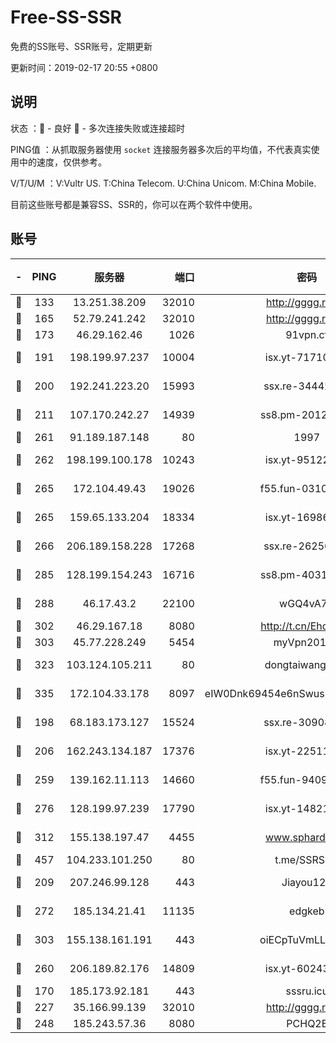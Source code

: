 # Free-SS-SSR

免费的SS账号、SSR账号，定期更新

更新时间：2019-02-17 20:55 +0800

## 说明

状态     ：🙂 - 良好 🙁 - 多次连接失败或连接超时

PING值   ：从抓取服务器使用 `socket` 连接服务器多次后的平均值，不代表真实使用中的速度，仅供参考。

V/T/U/M  ：V:Vultr US. T:China Telecom. U:China Unicom. M:China Mobile.

目前这些账号都是兼容SS、SSR的，你可以在两个软件中使用。

## 账号

|-|PING|服务器|端口|密码|加密方式|区域|V/T/U/M|
|:----:|:----:|:-----:|-----:|:----:|:----:|:----:|:----:|
|🙂|133|13.251.38.209|32010|http://gggg.rocks|chacha20|SG|10↑/10↑/10↑/10↑|
|🙂|165|52.79.241.242|32010|http://gggg.rocks|chacha20|KR|10↑/9↑/10↑/10↑|
|🙂|173|46.29.162.46|1026|91vpn.cf|rc4-md5|RU|9↑/10↑/9↑/10↑|
|🙂|191|198.199.97.237|10004|isx.yt-71710989|aes-256-cfb|US|10↑/10↑/10↑/10↑|
|🙂|200|192.241.223.20|15993|ssx.re-34442066|aes-256-cfb|US|7↑/7↑/6↑/7↑|
|🙂|211|107.170.242.27|14939|ss8.pm-20121977|aes-256-cfb|US|10↑/10↑/9↑/10↑|
|🙂|261|91.189.187.148|80|1997|chacha20|US|10↑/9↑/9↑/9↑|
|🙂|262|198.199.100.178|10243|isx.yt-95122383|aes-256-cfb|US|10↑/10↑/10↑/10↑|
|🙂|265|172.104.49.43|19026|f55.fun-03102738|aes-256-cfb|SG|7↑/7↑/6↑/7↑|
|🙂|265|159.65.133.204|18334|isx.yt-16986741|aes-256-cfb|SG|10↑/10↑/10↑/10↑|
|🙂|266|206.189.158.228|17268|ssx.re-26256938|aes-256-cfb|SG|7↑/7↑/6↑/7↑|
|🙂|285|128.199.154.243|16716|ss8.pm-40312717|aes-256-cfb|SG|10↑/10↑/9↑/10↑|
|🙂|288|46.17.43.2|22100|wGQ4vA7D|aes-256-gcm|RU|1↓/10↑/10↑/10↑|
|🙂|302|46.29.167.18|8080|http://t.cn/EhdmTxe|rc4-md5|RU|10↑/10↑/10↑/10↑|
|🙂|303|45.77.228.249|5454|myVpn2019[]|rc4-md5|GB|10↑/10↑/10↑/10↑|
|🙂|323|103.124.105.211|80|dongtaiwang.com|aes-256-cfb|US|10↑/10↑/10↑/10↑|
|🙂|335|172.104.33.178|8097|eIW0Dnk69454e6nSwuspv9DmS201tQ0D|aes-256-cfb|SG|10↑/10↑/10↑/10↑|
|🙂|198|68.183.173.127|15524|ssx.re-30908563|aes-256-cfb|US|7↑/7↑/6↑/7↑|
|🙂|206|162.243.134.187|17376|isx.yt-22511137|aes-256-cfb|US|10↑/10↑/10↑/10↑|
|🙂|259|139.162.11.113|14660|f55.fun-94092680|aes-256-cfb|SG|10↑/10↑/9↑/10↑|
|🙂|276|128.199.97.239|17790|isx.yt-14821817|aes-256-cfb|SG|10↑/10↑/10↑/10↑|
|🙂|312|155.138.197.47|4455|www.sphard.com|aes-256-cfb|US|7↑/9↑/9↑/9↑|
|🙂|457|104.233.101.250|80|t.me/SSRSUB|rc4-md5|CA|10↑/10↑/10↑/10↑|
|🙂|209|207.246.99.128|443|Jiayou123|aes-256-cfb|US|10↑/9↑/10↑/10↑|
|🙂|272|185.134.21.41|11135|edgkeb|aes-256-cfb|GB|10↑/10↑/10↑/10↑|
|🙂|303|155.138.161.191|443|oiECpTuVmLLxk4Ts|aes-256-cfb|US|8↑/10↑/10↑/10↑|
|🙁|260|206.189.82.176|14809|isx.yt-60243867|aes-256-cfb|SG|10↑/10↑/10↑/10↑|
|🙁|170|185.173.92.181|443|sssru.icu|rc4-md5|RU|9↑/9↑/9↓/8↓|
|🙁|227|35.166.99.139|32010|http://gggg.rocks|chacha20|US|10↑/9↑/9↑/10↑|
|🙁|248|185.243.57.36|8080|PCHQ2E|rc4-md5|US|10↑/8↓/9↑/9↑|
